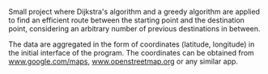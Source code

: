 Small project where Dijkstra's algorithm and a greedy algorithm are applied to find an efficient route between the starting point and the destination point, considering an arbitrary number of previous destinations in between.

The data are aggregated in the form of coordinates (latitude, longitude) in the initial interface of the program. The coordinates can be obtained from www.google.com/maps, www.openstreetmap.org or any similar app.
